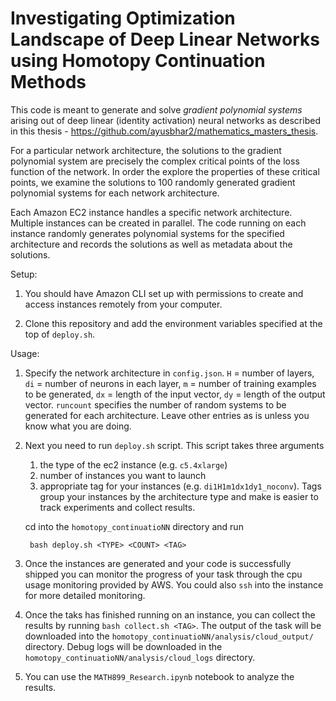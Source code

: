 # Investigating Optimization Landscape of Deep Linear Networks using Homotopy Continuation Methods

This code is meant to generate and solve *gradient polynomial systems* arising out of deep linear (identity activation) neural networks as described in this thesis - https://github.com/ayusbhar2/mathematics_masters_thesis.

For a particular network architecture, the solutions to the gradient polynomial system are precisely the complex critical points of the loss function of the network. In order the explore the properties of these critical points, we examine the solutions to $100$ randomly generated gradient polynomial systems for each network architecture.

Each Amazon EC2 instance handles a specific network architecture. Multiple instances can be created in parallel. The code running on each instance randomly generates polynomial systems for the specified architecture and records the solutions as well as metadata about the solutions.


Setup:

1. You should have Amazon CLI set up with permissions to create and access instances remotely from your computer.

2. Clone this repository and add the environment variables specified at the top of `deploy.sh`.


Usage:

1. Specify the network architecture in `config.json`. `H` = number of layers, `di` = number of neurons in each layer, `m` = number of training examples to be generated, `dx` = length of the input vector, `dy` = length of the output vector. `runcount` specifies the number of random systems to be generated for each architecture. Leave other entries as is unless you know what you are doing.

2. Next you need to run `deploy.sh` script. This script takes three arguments
    1) the type of the ec2 instance (e.g. `c5.4xlarge`)
    2) number of instances you want to launch
    3) appropriate tag for your instances (e.g. `di1H1m1dx1dy1_noconv`). Tags group your instances by the architecture type and make is easier to track experiments and collect results.
    
    cd into the `homotopy_continuatioNN` directory and run

        bash deploy.sh <TYPE> <COUNT> <TAG>

3. Once the instances are generated and your code is successfully shipped you can monitor the progress of your task through the cpu usage monitoring provided by AWS. You could also `ssh` into the instance for more detailed monitoring.

4. Once the taks has finished running on an instance, you can collect the results by running ```bash collect.sh <TAG>```. The output of the task will be downloaded into the `homotopy_continuatioNN/analysis/cloud_output/` directory. Debug logs will be downloaded in the `homotopy_continuatioNN/analysis/cloud_logs` directory.

5. You can use the `MATH899_Research.ipynb` notebook to analyze the results.

